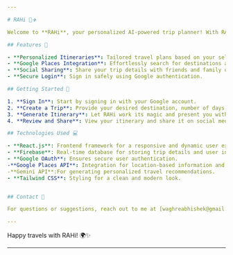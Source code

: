 ```yaml
---

# RAHi 🌴✈️

Welcome to **RAHi**, your personalized AI-powered trip planner! With RAHi, planning your dream vacation has never been easier or more fun. Input your travel preferences, and let RAHi generate a custom itinerary that suits your budget, schedule, and interests.

## Features 🚀

- **Personalized Itineraries**: Tailored travel plans based on your selected destination, duration, budget, and travel companions.
- **Google Places Integration**: Effortlessly search for destinations and gather information on the go.
- **Social Sharing**: Share your trip details with friends and family on social media platforms.
- **Secure Login**: Sign in safely using Google authentication.

## Getting Started 🏁

1. **Sign In**: Start by signing in with your Google account.
2. **Create a Trip**: Provide your desired destination, number of days, budget, and who you’re traveling with.
3. **Generate Itinerary**: Let RAHi work its magic and present you with a personalized trip plan.
4. **Review and Share**: View your itinerary and share it on social media.

## Technologies Used 💻

- **React.js**: Frontend framework for a responsive and dynamic user experience.
- **Firebase**: Real-time database for storing trip details and user information securely.
- **Google OAuth**: Ensures secure user authentication.
-**Google Places API**: Integration for location-based information and services.
-**Gemini API**:For generating personalized travel recommendations.
- **Tailwind CSS**: Styling for a clean and modern look.


## Contact 📧

For questions or suggestions, reach out to me at [waghreabhishek@gmail.com](mailto:your-waghreabhishek@gmail.com).

---
```


Happy travels with RAHi! 🌍✨

---

